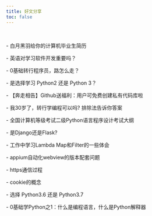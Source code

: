```yaml
---
title: 好文分享
toc: false
---
```


<br>

<a href="../2019022101/" target="_blank" style="text-decoration:none"> - 白月黑羽给你的计算机毕业生简历</a>

<a href="../2019021001/" target="_blank" style="text-decoration:none"> - 英语对学习软件开发重要吗？</a>

<a href="../2019011501/" target="_blank" style="text-decoration:none"> - 0基础转行程序员，路怎么走？</a>

<a href="../2019011401/" target="_blank" style="text-decoration:none"> - 是选择学习 Python2 还是 Python 3？</a>

<a href="../2019011001/" target="_blank" style="text-decoration:none"> - 【奔走相告】Github送福利：用户可免费创建私有代码库啦</a>

<a href="../2019010801/" target="_blank" style="text-decoration:none"> - 我30岁了，转行学编程可以吗?  排除法告诉你答案</a>

<a href="../2019010501/" target="_blank" style="text-decoration:none"> - 全国计算机等级考试二级Python语言程序设计考试大纲</a>

<a href="../2018122701/" target="_blank" style="text-decoration:none"> - 是Django还是Flask?</a>

<a href="../2018122601/" target="_blank" style="text-decoration:none"> - 工作中学习Lambda Map和Filter的一些体会</a>

<a href="../2018081702/" target="_blank" style="text-decoration:none"> - appium自动化webview的版本配套问题</a>

<a href="../2018081501/" target="_blank" style="text-decoration:none"> - https通信过程</a>

<a href="../2018081701/" target="_blank" style="text-decoration:none"> - cookie的概念</a>

<a href="../2018071101/" target="_blank" style="text-decoration:none"> - 选择 Python3.6 还是 Python3.7</a>

<a href="../2018071401/" target="_blank" style="text-decoration:none"> - 0基础学Python之1：什么是编程语言，什么是Python解释器</a>
